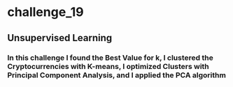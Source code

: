 # challenge_19
## Unsupervised Learning
### In this challenge I found the Best Value for k, I clustered the Cryptocurrencies with K-means, I optimized Clusters with Principal Component Analysis, and  I applied the PCA algorithm  
